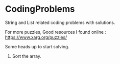# CodingProblems
String and List related coding problems with solutions.


For more puzzles, Good resources I found online : https://www.xarg.org/puzzles/

Some heads up to start solving.
1) Sort the array.
